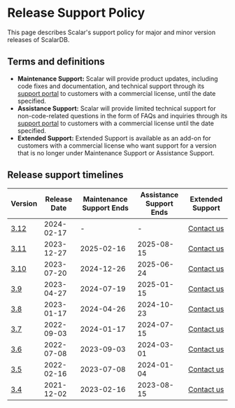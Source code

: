 # Release Support Policy

This page describes Scalar's support policy for major and minor version releases of ScalarDB.

## Terms and definitions

- **Maintenance Support:** Scalar will provide product updates, including code fixes and documentation, and technical support through its [support portal](https://support.scalar-labs.com/) to customers with a commercial license, until the date specified.
- **Assistance Support:** Scalar will provide limited technical support for non-code-related questions in the form of FAQs and inquiries through its [support portal](https://support.scalar-labs.com/) to customers with a commercial license until the date specified.
- **Extended Support:** Extended Support is available as an add-on for customers with a commercial license who want support for a version that is no longer under Maintenance Support or Assistance Support.

## Release support timelines

<table>
  <thead>
    <tr>
      <th>Version</th>
      <th>Release Date</th>
      <th>Maintenance Support Ends</th>
      <th>Assistance Support Ends</th>
      <th>Extended Support</th>
    </tr>
  </thead>
  <tbody>
    <tr>
      <td><a href="/docs/releases/release-3.12#v3120">3.12</a></td>
      <td>2024-02-17</td>
      <td>-</td>
      <td>-</td>
      <td><a href="https://www.scalar-labs.com/contact">Contact us</a></td>
    </tr>
    <tr>
      <td><a href="/docs/releases/release-3.11#v3110">3.11</a></td>
      <td>2023-12-27</td>
      <td>2025-02-16</td>
      <td>2025-08-15</td>
      <td><a href="https://www.scalar-labs.com/contact">Contact us</a></td>
    </tr>
    <tr>
      <td><a href="/docs/releases/release-3.10#v3100">3.10</a></td>
      <td>2023-07-20</td>
      <td>2024-12-26</td>
      <td>2025-06-24</td>
      <td><a href="https://www.scalar-labs.com/contact">Contact us</a></td>
    </tr>
    <tr>
      <td><a href="/docs/releases/release-3.9#v390">3.9</a></td>
      <td>2023-04-27</td>
      <td>2024-07-19</td>
      <td>2025-01-15</td>
      <td><a href="https://www.scalar-labs.com/contact">Contact us</a></td>
    </tr>
    <tr>
      <td><a href="/docs/releases/release-3.8#v380">3.8</a></td>
      <td>2023-01-17</td>
      <td>2024-04-26</td>
      <td>2024-10-23</td>
      <td><a href="https://www.scalar-labs.com/contact">Contact us</a></td>
    </tr>
    <tr>
      <td><a href="/docs/releases/release-3.7#v370">3.7</a></td>
      <td>2022-09-03</td>
      <td>2024-01-17</td>
      <td>2024-07-15</td>
      <td><a href="https://www.scalar-labs.com/contact">Contact us</a></td>
    </tr>
    <tr>
      <td><a href="/docs/releases/release-3.6#v360">3.6</a></td>
      <td>2022-07-08</td>
      <td>2023-09-03</td>
      <td>2024-03-01</td>
      <td><a href="https://www.scalar-labs.com/contact">Contact us</a></td>
    </tr>
    <tr>
      <td><a href="/docs/releases/release-3.5#v350">3.5</a></td>
      <td>2022-02-16</td>
      <td>2023-07-08</td>
      <td>2024-01-04</td>
      <td><a href="https://www.scalar-labs.com/contact">Contact us</a></td>
    </tr>
    <tr>
      <td><a href="/docs/releases/release-3.4#v340">3.4</a></td>
      <td>2021-12-02</td>
      <td>2023-02-16</td>
      <td>2023-08-15</td>
      <td><a href="https://www.scalar-labs.com/contact">Contact us</a></td>
    </tr>
  </tbody>
</table>
